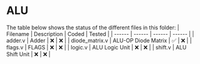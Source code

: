 # ALU
The table below shows the status of the different files in this folder:
| Filename | Description | Coded | Tested |
| ------ | ------ | ------ | ------ |
| adder.v | Adder | ❌ | ❌ |
| diode_matrix.v | ALU-OP Diode Matrix | ✅ | ❌ |
| flags.v | FLAGS | ❌ | ❌ |
| logic.v | ALU Logic Unit | ❌ | ❌ |
| shift.v | ALU Shift Unit | ❌ | ❌ |
